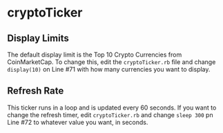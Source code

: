 # cryptoTicker

## Display Limits
The default display limit is the Top 10 Crypto Currencies from CoinMarketCap.  To change this, edit the ``cryptoTicker.rb`` file and change ``display(10)`` on Line #71 with how many currencies you want to display.

## Refresh Rate
This ticker runs in a loop and is updated every 60 seconds.  If you want to change the refresh timer, edit ``cryptoTicker.rb`` and change ``sleep 300`` pn Line #72 to whatever value you want, in seconds.
